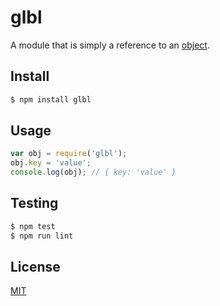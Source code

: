 # glbl

A module that is simply a reference to an [object](https://developer.mozilla.org/docs/Web/JavaScript/Guide/Working_with_Objects).

## Install

```sh
$ npm install glbl
```

## Usage

```js
var obj = require('glbl');
obj.key = 'value';
console.log(obj); // { key: 'value' }
```

## Testing

```sh
$ npm test
$ npm run lint
```

## License

[MIT](https://github.com/remarkablemark/glbl/blob/master/LICENSE)

